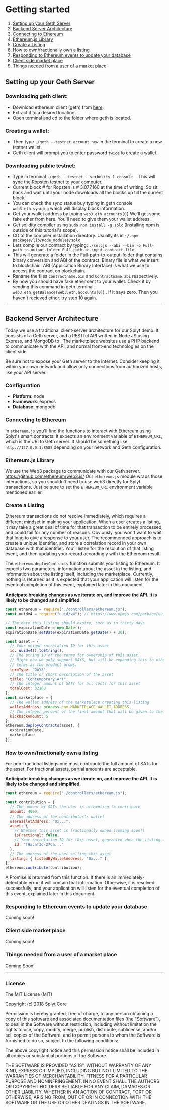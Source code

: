 # Getting started
1. [Setting up your Geth Server](#setting-up-your-geth-server)
1. [Backend Server Architecture](#backend-server-architecture)
1. [Connecting to Ethereum](#connecting-to-ethereum)
1. [Ethereum.js Library](#ethereumjs-library)
1. [Create a Listing](#create-a-listing)
1. [How to own/fractionally own a listing](#how-to-ownfractionally-own-a-listing)
1. [Responding to Ethereum events to update your database](#responding-to-ethereum-events-to-update-your-database)
1. [Client side market place](#client-side-market-place)
1. [Things needed from a user of a market place](#things-needed-from-a-user-of-a-market-place)

## Setting up your Geth Server

### Downloading geth client:

- Download ethereum client (geth) from [here](https://geth.ethereum.org/downloads/).
-  Extract it to a desired location.
-  Open terminal and cd to the folder where geth is located.

### Creating a wallet:

-  Then type ```./geth --testnet account new``` in the terminal to create a new testnet wallet.
-  Geth client will prompt you to enter password `twice` to create a wallet.

### Downloading public testnet:

-  Type in terminal ```./geth --testnet --verbosity 1 console .``` This will sync the Ropsten testnet to your computer.
-  Current block # for Ropsten is # 3,077,160 at the time of writing. So sit back and wait until your node downloads all the blocks up till the current block.
-  You can check the sync status buy typing in geth console ```web3.eth.syncing``` which will display block information.
-  Get your wallet address by typing ```web3.eth.accounts[0]``` We'll get some fake ether from here. You'll need to give them your  wallet address.
-  Get solidity compiler using ```sudo npm install -g solc``` (Installing npm is outside of this tutorial's scope).
-  CD to the compiler installation directory. Usually its in ```~/.npm-packages/lib/node_modules/solc```
-   Lets compile our contract by typing:  ```./solcjs --abi --bin -o Full-path-to-output-folder Full-path-to-input-contract-file```
- This will generate a folder in the Full-path-to-output-folder that contains binary conversion and ABI of the contract. Binary file is what we insert to blockchain. ABI (Application Binary Interface) is what we use to access the contract on blockchain.
- Rename the files ```Contractname.bin``` and ```Contractname.abi``` respectively.
- By now you should have fake ether sent to your wallet. Check it by sending this command in geth terminal. ```web3.eth.getBalance(web3.eth.accounts[0]```) . If it says zero. Then you haven't recieved ether. try step 10 again.
---

## Backend Server Architecture 
Today we use a traditional client-server architecture for our Splyt demo. It consists of a Geth server, and a RESTful API written in Node.JS using Express, and MongoDB to . The marketplace websites use a PHP backend to communicate with the API, and normal front-end technologies on the client side. 

Be sure not to expose your Geth server to the internet. Consider keeping it within your own network and allow only connections from authorized hosts, like your API server.

### Configuration
- **Platform:** node
- **Framework**: express
- **Database**: mongodb

### Connecting to Ethereum
In `ethereum.js` you'll find the functions to interact with Ethereum using Splyt's smart contracts. It expects an environment variable of `ETHEREUM_URI`, which is the URI to Geth server. It should be something like `http://127.0.0.1:8585` depending on your network and Geth configuration. 

### Ethereum.js Library
We use the Web3 package to communicate with our Geth server. <https://github.com/ethereum/web3.js/>
Our `ethereum.js` module wraps those interactions, so you shouldn't need to use web3 directly for Splyt transactions. Just be sure to set the `ETHEREUM_URI` environment variable mentioned earlier.

### Create a Listing
Ethereum transactions do not resolve immediately, which requires a different mindset in making your application. When a user creates a listing, it may take a great deal of time for that transaction to be entirely processed, and could fail for any number of reasons. Obviously, you won't want to wait that long to give a response to your user. The recommended approach is to create a unique identifier, and store a correlation record in your own database with that identifier. You'll listen for the resolution of that listing event, and then updating your record accordingly with the Ethereum result.

The `ethereum.deployContracts` function submits your listing to Ethereum. It expects two parameters, information about the asset in the listing, and information about the listing itself, including the marketplace. Currently, nothing is returned as it is expected that your application will listen for the eventual completion of this event, explained later in this document.

**Anticipate breaking changes as we iterate on, and improve the API. It is likely to be changed and simplified.**

```js
const ethereum = require("./controllers/ethereum.js");
const uuidv4 = require("uuid/v4"); // https://www.npmjs.com/package/uuid

// The date this listing should expire, such as in thirty days
const expirationDate = new Date();
expirationDate.setDate(expirationDate.getDate() + 30);

const asset = {
  // Your unique correlation ID for this asset
  id: uuidv4().toString(),
  // The string ID of the terms for ownership of this asset.
  // Right now we only support DAYS, but will be expanding this to other
  // terms as the product grows.
  termType: "DAYS",
  // The title or short description of the asset
  title: "Contemporary Art",
  // The integer amount of SATs for all costs for this asset
  totalCost: 32168
};
const marketplace = {
  // The wallet address of the marketplace creating this listing
  walletAddress: process.env.MARKETPLACE_WALLET_ADDRESS,
  // The integer percent of the final amount that will be given to the marketplace which completes the sale of this listing
  kickbackAmount: 5
};
ethereum.deployContracts(asset, {
  expirationDate,
  marketplace
});
```

### How to own/fractionally own a listing
For non-fractional listings one must contribute the full amount of SATs for the asset. For fractional assets, partial amounts are acceptable. 

**Anticipate breaking changes as we iterate on, and improve the API. It is likely to be changed and simplified.**

```js
const ethereum = require("./controllers/ethereum.js");

const contribution = {
  // The amount of SATs the user is attempting to contribute
  amount: 4000,
  // The address of the contributor's wallet
  userWalletAddress: "0x...",
  asset: {
    // Whether this asset is fractionally owned (coming soon!)
    isFractional: false,
    // Your correlation ID for this asset, generated when the listing was created
    id: "f9acaf3d-276a..."
  },
  // The address of the user selling this asset
  listing: { listedByWalletAddress: "0x..." }
};
ethereum.contribute(contribution);
```

A Promise is returned from this function. If there is an immediately-detectable error, it will contain that information. Otherwise, it is resolved successfully, and your application will listen for the eventual completion of this event, explained later in this document.

### Responding to Ethereum events to update your database
Coming soon!

### Client side market place
Coming soon!

### Things needed from a user of a market place
Coming Soon!

---------------------------------------------------

### License
The MIT License (MIT)

Copyright (c) 2018 Splyt Core

Permission is hereby granted, free of charge, to any person obtaining a copy of this software and associated documentation files (the "Software"), to deal in the Software without restriction, including without limitation the rights to use, copy, modify, merge, publish, distribute, sublicense, and/or sell copies of the Software, and to permit persons to whom the Software is furnished to do so, subject to the following conditions:

The above copyright notice and this permission notice shall be included in all copies or substantial portions of the Software.

THE SOFTWARE IS PROVIDED "AS IS", WITHOUT WARRANTY OF ANY KIND, EXPRESS OR IMPLIED, INCLUDING BUT NOT LIMITED TO THE WARRANTIES OF MERCHANTABILITY, FITNESS FOR A PARTICULAR PURPOSE AND NONINFRINGEMENT. IN NO EVENT SHALL THE AUTHORS OR COPYRIGHT HOLDERS BE LIABLE FOR ANY CLAIM, DAMAGES OR OTHER LIABILITY, WHETHER IN AN ACTION OF CONTRACT, TORT OR OTHERWISE, ARISING FROM, OUT OF OR IN CONNECTION WITH THE SOFTWARE OR THE USE OR OTHER DEALINGS IN THE SOFTWARE.
